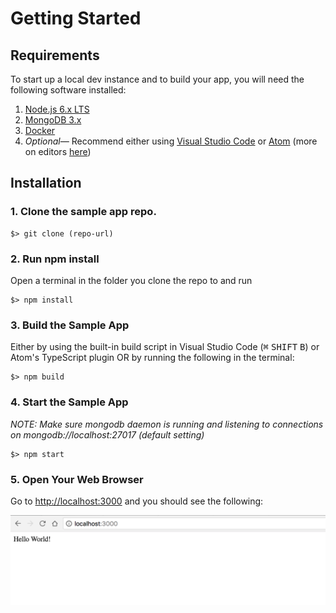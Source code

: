 # Getting Started

## Requirements

To start up a local dev instance and to build your app, you will need the following software installed:

1. [Node.js 6.x LTS](https://nodejs.org/en/download/)
2. [MongoDB 3.x](https://www.mongodb.com/download-center?jmp=nav#community)
3. [Docker](https://www.docker.com/)
4. *Optional&mdash;* Recommend either using [Visual Studio Code](https://code.visualstudio.com) or [Atom](http://www.atom.io) (more on editors [here](editors.md)) 

## Installation

### 1. Clone the sample app repo.

```
$> git clone (repo-url)
```

### 2. Run npm install

Open a terminal in the folder you clone the repo to and run 

```
$> npm install
```

### 3. Build the Sample App

Either by using the built-in build script in Visual Studio Code (<kbd>&#8984;</kbd> <kbd>SHIFT</kbd> <kbd>B</kbd>) or Atom's TypeScript plugin OR by running the following in the terminal:

```
$> npm build
``` 

### 4. Start the Sample App

*NOTE: Make sure mongodb daemon is running and listening to connections on mongodb://localhost:27017 (default setting)*

```
$> npm start
```

### 5. Open Your Web Browser

Go to [http://localhost:3000](http://localhost:3000) and you should see the following:

<img src="img/hello-world-screen.png">